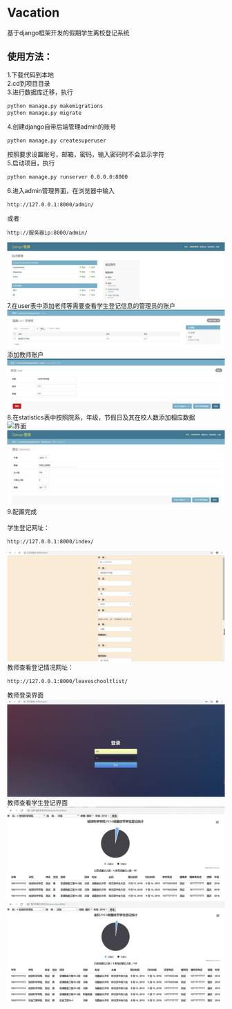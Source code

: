 # Vacation
基于django框架开发的假期学生离校登记系统<br/>

## 使用方法：</br>
1.下载代码到本地</br>
2.cd到项目目录</br>
3.进行数据库迁移，执行</br>
```
python manage.py makemigrations
python manage.py migrate
```
4.创建django自带后端管理admin的账号</br>
```
python manage.py createsuperuser
```
按照要求设置账号，邮箱，密码，输入密码时不会显示字符</br>
5.启动项目，执行</br>
```
python manage.py runserver 0.0.0.0:8000
```
6.进入admin管理界面，在浏览器中输入
```
http://127.0.0.1:8000/admin/
```
或者</br>
```
http://服务器ip:8000/admin/
```
![界面](https://github.com/swordboyly/images/blob/master/django%E7%9A%84admin%E7%95%8C%E9%9D%A2.JPG)
7.在user表中添加老师等需要查看学生登记信息的管理员的账户</br>
![界面](https://github.com/swordboyly/images/blob/master/user%E7%95%8C%E9%9D%A2.JPG)
添加教师账户<br/>
![界面](https://github.com/swordboyly/images/blob/master/%E5%A2%9E%E5%8A%A0user.JPG)
8.在statistics表中按照院系，年级，节假日及其在校人数添加相应数据</br>
![界面](https://github.com/swordboyly/images/blob/master/statistic%E8%A1%A8.JPG)
![界面](https://github.com/swordboyly/images/blob/master/%E5%A2%9E%E5%8A%A0statistic%E6%95%B0%E6%8D%AE.JPG)
9.配置完成</br>
</br>
学生登记网址：</br>
```
http://127.0.0.1:8000/index/
```
![界面](https://github.com/swordboyly/images/blob/master/%E5%AD%A6%E7%94%9F%E7%99%BB%E8%AE%B0%E7%95%8C%E9%9D%A2.JPG)
教师查看登记情况网址：</br>
```
http://127.0.0.1:8000/leaveschooltlist/
```
教师登录界面<br/>
![界面](https://github.com/swordboyly/images/blob/master/%E6%95%99%E5%B8%88%E7%99%BB%E5%BD%95.JPG)
教师查看学生登记界面<br/>
![界面](https://github.com/swordboyly/images/blob/master/%E6%95%99%E5%B8%88%E6%9F%A5%E7%9C%8B%E7%95%8C%E9%9D%A2.JPG)
![界面](https://github.com/swordboyly/images/blob/master/%E6%95%99%E5%B8%88%E5%81%87%E9%9D%A22.JPG)
